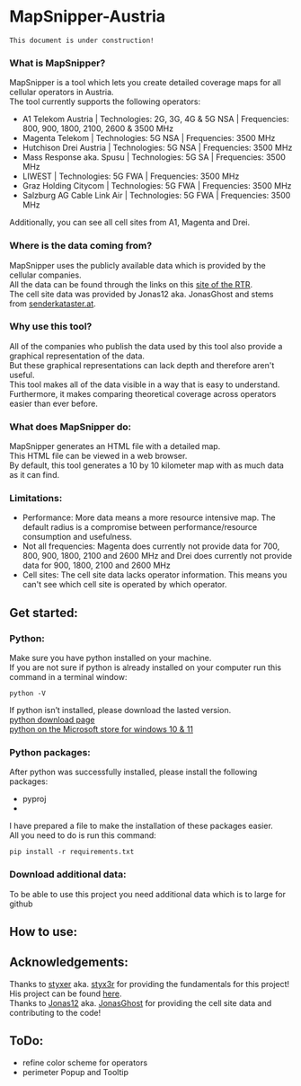 # MapSnipper-Austria
```
This document is under construction!
```
### What is MapSnipper?
MapSnipper is a tool which lets you create detailed coverage maps for all cellular operators in Austria.  
The tool currently supports the following operators:
- A1 Telekom Austria | Technologies: 2G, 3G, 4G & 5G NSA | Frequencies: 800, 900, 1800, 2100, 2600 & 3500 MHz
- Magenta Telekom | Technologies: 5G NSA | Frequencies: 3500 MHz
- Hutchison Drei Austria | Technologies: 5G NSA | Frequencies: 3500 MHz
- Mass Response aka. Spusu | Technologies: 5G SA | Frequencies: 3500 MHz
- LIWEST | Technologies: 5G FWA | Frequencies: 3500 MHz
- Graz Holding Citycom | Technologies: 5G FWA | Frequencies: 3500 MHz
- Salzburg AG Cable Link Air | Technologies: 5G FWA | Frequencies: 3500 MHz  

Additionally, you can see all cell sites from A1, Magenta and Drei.

### Where is the data coming from?
MapSnipper uses the publicly available data which is provided by the cellular companies.  
All the data can be found through the links on this [site of the RTR](https://www.rtr.at/TKP/was_wir_tun/telekommunikation/spectrum/bands/3400-3800MHz/Spectrum3400MHz.de.html).  
The cell site data was provided by Jonas12 aka. JonasGhost and stems from [senderkataster.at](senderkataster.at).

### Why use this tool?
All of the companies who publish the data used by this tool also provide a graphical representation of the data.  
But these graphical representations can lack depth and therefore aren't useful.    
This tool makes all of the data visible in a way that is easy to understand.  
Furthermore, it makes comparing theoretical coverage across operators easier than ever before.

### What does MapSnipper do:
MapSnipper generates an HTML file with a detailed map.  
This HTML file can be viewed in a web browser.  
By default, this tool generates a 10 by 10 kilometer map with as much data as it can find.

### Limitations:
- Performance: More data means a more resource intensive map. The default radius is a compromise between performance/resource consumption and usefulness.  
- Not all frequencies: Magenta does currently not provide data for 700, 800, 900, 1800, 2100 and 2600 MHz and Drei does currently not provide data for 900, 1800, 2100 and 2600 MHz
- Cell sites: The cell site data lacks operator information. This means you can't see which cell site is operated by which operator. 

## Get started:
### Python:
Make sure you have python installed on your machine.  
If you are not sure if python is already installed on your computer run this command in a terminal window:
```
python -V
```
If python isn’t installed, please download the lasted version.  
[python download page](https://www.python.org/downloads/)  
[python on the Microsoft store for windows 10 & 11](https://www.microsoft.com/store/productId/9PJPW5LDXLZ5)

### Python packages:   
After python was successfully installed, please install the following packages:
- pyproj
- 
I have prepared a file to make the installation of these packages easier.  
All you need to do is run this command:
```
pip install -r requirements.txt
```
### Download additional data:
To be able to use this project you need additional data which is to large for github

## How to use:


## Acknowledgements:
Thanks to [styxer](https://www.lteforum.at/user/styxer.7288/) aka. [styx3r](https://github.com/styx3r) for providing the fundamentals for this project! His project can be found [here](https://github.com/styx3r/breitbandatlas_analysis).  
Thanks to [Jonas12](https://www.lteforum.at/user/jonas12.1666/) aka. [JonasGhost](https://github.com/JonasGhost) for providing the cell site data and contributing to the code!  

## ToDo:
- refine color scheme for operators
- perimeter Popup and Tooltip
